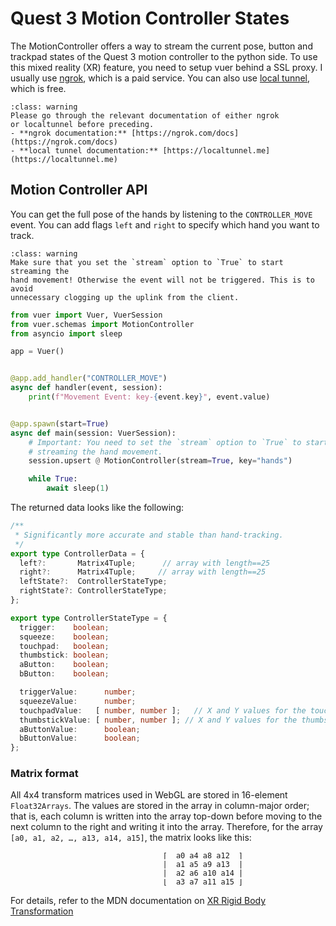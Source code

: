 
# Quest 3 Motion Controller States

The MotionController offers a way to stream the current pose,
button and trackpad states of the Quest 3 motion controller to
the python side.  To use this mixed reality (XR) feature, you
need to setup vuer behind a SSL proxy. I usually use
[ngrok](https://ngrok.com/), which is a paid service. You can also
use [local tunnel](https://localtunnel.me/), which is free.

```{admonition} Warning
:class: warning
Please go through the relevant documentation of either ngrok
or localtunnel before preceding.
- **ngrok documentation:** [https://ngrok.com/docs](https://ngrok.com/docs)
- **local tunnel documentation:** [https://localtunnel.me](https://localtunnel.me)
```

## Motion Controller API

You can get the full pose of the hands by listening to the `CONTROLLER_MOVE` event.
You can add flags `left` and `right` to specify which hand you want to track.


```{admonition} Warning
:class: warning
Make sure that you set the `stream` option to `True` to start streaming the 
hand movement! Otherwise the event will not be triggered. This is to avoid
unnecessary clogging up the uplink from the client.
```

```python
from vuer import Vuer, VuerSession
from vuer.schemas import MotionController
from asyncio import sleep

app = Vuer()


@app.add_handler("CONTROLLER_MOVE")
async def handler(event, session):
    print(f"Movement Event: key-{event.key}", event.value)


@app.spawn(start=True)
async def main(session: VuerSession):
    # Important: You need to set the `stream` option to `True` to start
    # streaming the hand movement.
    session.upsert @ MotionController(stream=True, key="hands")

    while True:
        await sleep(1)
```


The returned data looks like the following:

```typescript
/**
 * Significantly more accurate and stable than hand-tracking.
 */
export type ControllerData = {
  left?:       Matrix4Tuple;      // array with length==25
  right?:      Matrix4Tuple;     // array with length==25
  leftState?:  ControllerStateType;
  rightState?: ControllerStateType;
};

export type ControllerStateType = {
  trigger:    boolean;
  squeeze:    boolean;
  touchpad:   boolean;
  thumbstick: boolean;
  aButton:    boolean;
  bButton:    boolean;

  triggerValue:      number;
  squeezeValue:      number;
  touchpadValue:   [ number, number ];   // X and Y values for the touchpad
  thumbstickValue: [ number, number ]; // X and Y values for the thumbstick
  aButtonValue:      boolean;
  bButtonValue:      boolean;
};
```

### Matrix format

All 4x4 transform matrices used in WebGL are stored in 16-element `Float32Arrays`.
The values are stored in the array in column-major order; that is, each column is
written into the array top-down before moving to the next column to the right and
writing it into the array. Therefore, for the array `[a0, a1, a2, …, a13, a14, a15]`, 
the matrix looks like this:

```
                                  ⌈  a0 a4 a8 a12  ⌉
                                  |  a1 a5 a9 a13  |
                                  |  a2 a6 a10 a14 |
                                  ⌊  a3 a7 a11 a15 ⌋
```

For details, refer to the MDN documentation on [XR Rigid Body Transformation](https://developer.mozilla.org/en-US/docs/Web/API/XRRigidTransform/matrix)

